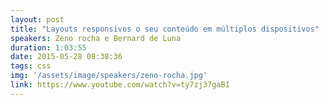 ```yaml
---
layout: post
title: "Layouts responsivos o seu conteúdo em múltiplos dispositivos"
speakers: Zeno rocha e Bernard de Luna
duration: 1:03:55
date: 2015-05-28 08:38:36
tags: css
img: '/assets/image/speakers/zeno-rocha.jpg'
link: https://www.youtube.com/watch?v=ty7zj37gaBI
---
```


